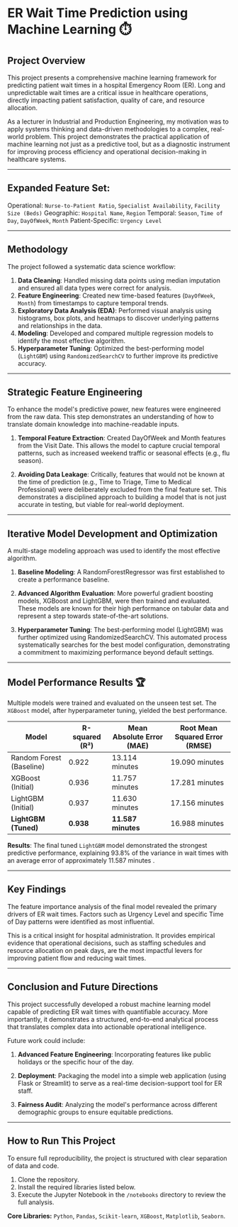 ﻿# ER Wait Time Prediction using Machine Learning  ⏱️

## Project Overview

This project presents a comprehensive machine learning framework for predicting patient wait times in a hospital Emergency Room (ER). Long and unpredictable wait times are a critical issue in healthcare operations, directly impacting patient satisfaction, quality of care, and resource allocation.

As a lecturer in Industrial and Production Engineering, my motivation was to apply systems thinking and data-driven methodologies to a complex, real-world problem. This project demonstrates the practical application of machine learning not just as a predictive tool, but as a diagnostic instrument for improving process efficiency and operational decision-making in healthcare systems.

---

## Expanded Feature Set: 

Operational: `Nurse-to-Patient Ratio`, `Specialist Availability`, `Facility Size (Beds)`
Geographic: `Hospital Name`, `Region`
Temporal: `Season`, `Time of Day`, `DayOfWeek`, `Month`
Patient-Specific: `Urgency Level`

---

## Methodology

The project followed a systematic data science workflow:

1.  **Data Cleaning**: Handled missing data points using median imputation and ensured all data types were correct for analysis.
2.  **Feature Engineering**: Created new time-based features (`DayOfWeek`, `Month`) from timestamps to capture temporal trends.
3.  **Exploratory Data Analysis (EDA)**: Performed visual analysis using histograms, box plots, and heatmaps to discover underlying patterns and relationships in the data.
4.  **Modeling**: Developed and compared multiple regression models to identify the most effective algorithm.
5.  **Hyperparameter Tuning**: Optimized the best-performing model (`LightGBM`) using `RandomizedSearchCV` to further improve its predictive accuracy.

---

## Strategic Feature Engineering

To enhance the model's predictive power, new features were engineered from the raw data. This step demonstrates an understanding of how to translate domain knowledge into machine-readable inputs.

1. **Temporal Feature Extraction**: Created DayOfWeek and Month features from the Visit Date. This allows the model to capture crucial temporal patterns, such as increased weekend traffic or seasonal effects (e.g., flu season).

2. **Avoiding Data Leakage**: Critically, features that would not be known at the time of prediction (e.g., Time to Triage, Time to Medical Professional) were deliberately excluded from the final feature set. This demonstrates a disciplined approach to building a model that is not just accurate in testing, but viable for real-world deployment.

---

## Iterative Model Development and Optimization

A multi-stage modeling approach was used to identify the most effective algorithm.

1. **Baseline Modeling**: A RandomForestRegressor was first established to create a performance baseline.

2. **Advanced Algorithm Evaluation**: More powerful gradient boosting models, XGBoost and LightGBM, were then trained and evaluated. These models are known for their high performance on tabular data and represent a step towards state-of-the-art solutions.

3. **Hyperparameter Tuning**: The best-performing model (LightGBM) was further optimized using RandomizedSearchCV. This automated process systematically searches for the best model configuration, demonstrating a commitment to maximizing performance beyond default settings.

---

## Model Performance Results 🏆

Multiple models were trained and evaluated on the unseen test set. The `XGBoost` model, after hyperparameter tuning, yielded the best performance.

| Model                   | R-squared (R²) | Mean Absolute Error (MAE) | Root Mean Squared Error (RMSE) |
| ----------------------- | -------------- | ------------------------- | ------------------------------ |
| Random Forest (Baseline)| 0.922          | 13.114 minutes            | 19.090 minutes                 |
| XGBoost (Initial)       | 0.936          | 11.757 minutes            | 17.281 minutes  		|
| LightGBM (Initial)      | 0.937	   | 11.630 minutes	       | 17.156 minutes			|
| **LightGBM (Tuned)**    | **0.938**      | **11.587 minutes**        | 16.988 minutes

**Results**: The final tuned `LightGBM` model demonstrated the strongest predictive performance, explaining 93.8% of the variance in wait times with an average error of approximately 11.587 minutes .

---

## Key Findings

The feature importance analysis of the final model revealed the primary drivers of ER wait times. Factors such as Urgency Level and specific Time of Day patterns were identified as most influential.

This is a critical insight for hospital administration. It provides empirical evidence that operational decisions, such as staffing schedules and resource allocation on peak days, are the most impactful levers for improving patient flow and reducing wait times.

---

## Conclusion and Future Directions

This project successfully developed a robust machine learning model capable of predicting ER wait times with quantifiable accuracy. More importantly, it demonstrates a structured, end-to-end analytical process that translates complex data into actionable operational intelligence.

Future work could include:

1. **Advanced Feature Engineering**: Incorporating features like public holidays or the specific hour of the day.

2. **Deployment**: Packaging the model into a simple web application (using Flask or Streamlit) to serve as a real-time decision-support tool for ER staff.

3. **Fairness Audit**: Analyzing the model's performance across different demographic groups to ensure equitable predictions.

---

## How to Run This Project

To ensure full reproducibility, the project is structured with clear separation of data and code.

1.  Clone the repository.
2.  Install the required libraries listed below.
3.  Execute the Jupyter Notebook in the `/notebooks` directory to review the full analysis.

**Core Libraries:** `Python`, `Pandas`, `Scikit-learn`, `XGBoost`, `Matplotlib`, `Seaborn`.
